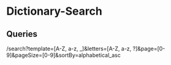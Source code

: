 # Dictionary-Search

## Queries

/search?template=[A-Z, a-z, _]&letters=[A-Z, a-z, ?]&page=[0-9]&pageSize=[0-9]&sortBy=alphabetical_asc
